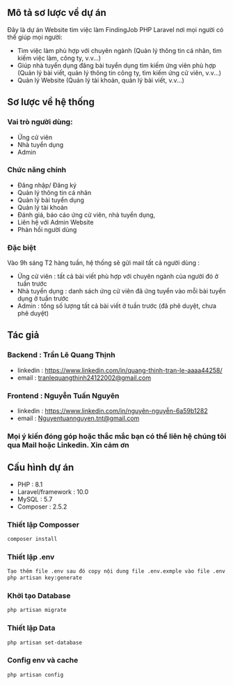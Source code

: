 ## Mô tả  sơ lược về dự án
Đây là dự án Website tìm việc làm FindingJob PHP Laravel nơi mọi người có thể giúp mọi người:
+ Tìm việc làm phù hợp với chuyên ngành (Quản lý thông tin cá nhân, tìm kiếm việc làm, công ty, v.v...)
+ Giúp nhà tuyển dụng đăng bài tuyển dụng tìm kiếm ứng viên phù hợp (Quản lý bài viết, quản lý thông tin công ty, tìm kiếm ứng cử viên, v.v...)
+ Quản lý Website (Quản lý tài khoản, quản lý bài viết, v.v...)

## Sơ lược về hệ thống

### Vai trò người dùng:
 + Ứng cử viên
 + Nhà tuyển dụng   
 + Admin

### Chức năng chính
 + Đăng nhập/ Đăng ký
 + Quản lý thông tin cá nhân
 + Quản lý bài tuyển dụng
 + Quản lý tài khoản
 + Đánh giá, báo cáo ứng cử viên, nhà tuyển dụng,  
 + Liên hệ với Admin Website
 + Phản hồi người dùng

### Đặc biệt
Vào 9h sáng T2 hàng tuần, hệ thống sẽ gửi mail tất cả người dùng : 
 + Ứng cử viên : tất cả bài viết phù hợp với chuyên ngành của người đó ở tuần trước
 + Nhà tuyển dụng : danh sách ứng cử viên đã ứng tuyển vào mỗi bài tuyển dụng ở tuần trước
 + Admin : tổng số lượng tất cả bài viết ở tuần trước (đã phê duyệt, chưa phê duyệt)

## Tác giả
### Backend : Trần Lê Quang Thịnh
 + linkedin : https://www.linkedin.com/in/quang-thinh-tran-le-aaaa44258/
 + email : tranlequangthinh24122002@gmail.com
   
### Frontend : Nguyễn Tuấn Nguyên
 + linkedin : https://www.linkedin.com/in/nguyên-nguyễn-6a59b1282
 + email : Nguyentuannguyen.tnt@gmail.com

### Mọi ý kiến đóng góp hoặc thắc mắc bạn có thể liên hệ chúng tôi qua Mail hoặc Linkedin. Xin cảm ơn

## Cấu hình dự án
- PHP : 8.1
- Laravel/framework : 10.0
- MySQL : 5.7
- Composer : 2.5.2

### Thiết lập Composser

```sh
composer install
```

### Thiết lập .env

```sh
Tạo thêm file .env sau đó copy nội dung file .env.exmple vào file .env rồi vào terminal nhập lệnh : 
php artisan key:generate
```

### Khởi tạo Database

```sh
php artisan migrate
```

### Thiết lập Data

```sh
php artisan set-database
```

### Config env và cache

```sh
php artisan config
```
